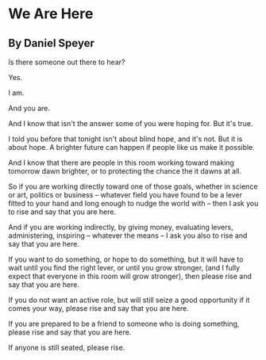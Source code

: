 # We Are Here
## By Daniel Speyer

Is there someone out there to hear?

Yes.

I am.

And you are.

And I know that isn't the answer some of you were hoping for.  But it's true.

I told you before that tonight isn't about blind hope, and it's not.  But it is about hope.  A brighter future can happen if people like us make it possible.

And I know that there are people in this room working toward making tomorrow dawn brighter, or to protecting the chance the it dawns at all.

So if you are working directly toward one of those goals, whether in science or art, politics or business – whatever field you have found to be a lever fitted to your hand and long enough to nudge the world with – then I ask you to rise and say that you are here.

And if you are working indirectly, by giving money, evaluating levers, administering, inspiring – whatever the means – I ask you also to rise and say that you are here.

If you want to do something, or hope to do something, but it will have to wait until you find the right lever, or until you grow stronger, (and I fully expect that everyone in this room will grow stronger), then please rise and say that you are here.

If you do not want an active role, but will still seize a good opportunity if it comes your way, please rise and say that you are here.

If you are prepared to be a friend to someone who is doing something, please rise and say that you are here.

If anyone is still seated, please rise.